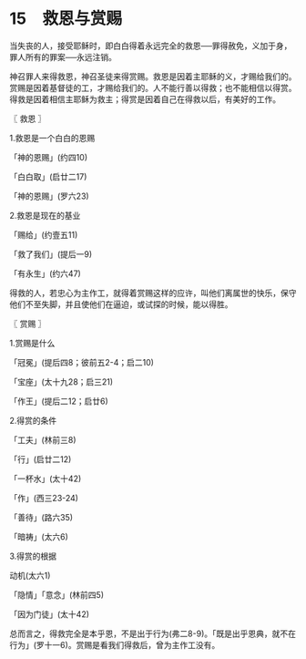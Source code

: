 # 15　救恩与赏赐


当失丧的人，接受耶稣时，即白白得着永远完全的救恩──罪得赦免，义加于身，罪人所有的罪案──永远注销。

神召罪人来得救恩，神召圣徒来得赏赐。救恩是因着主耶稣的义，才赐给我们的。赏赐是因着基督徒的工，才赐给我们的。人不能行善以得救；也不能相信以得赏。得救是因着相信主耶稣为救主；得赏是因着自己在得救以后，有美好的工作。



〖 救恩 〗

1.救恩是一个白白的恩赐

「神的恩赐」(约四10)

「白白取」(启廿二17)

「神的恩赐」(罗六23)

2.救恩是现在的基业

「赐给」(约壹五11)

「救了我们」(提后一9)

「有永生」(约六47)

得救的人，若忠心为主作工，就得着赏赐这样的应许，叫他们离属世的快乐，保守他们不至失脚，并且使他们在逼迫，或试探的时候，能以得胜。



〖 赏赐 〗

1.赏赐是什么

「冠冕」(提后四8；彼前五2-4；启二10)

「宝座」(太十九28；启三21)

「作王」(提后二12；启廿6)

2.得赏的条件

「工夫」(林前三8)

「行」(启廿二12)

「一杯水」(太十42)

「作」(西三23-24)

「善待」(路六35)

「暗祷」(太六6)

3.得赏的根据

动机(太六1)

「隐情」「意念」(林前四5)

「因为门徒」(太十42)

总而言之，得救完全是本乎恩，不是出于行为(弗二8-9)。「既是出乎恩典，就不在行为」(罗十一6)。赏赐是看我们得救后，曾为主作工没有。

